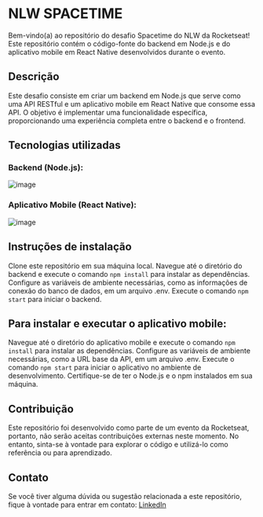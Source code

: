 # NLW SPACETIME
Bem-vindo(a) ao repositório do desafio Spacetime do NLW da Rocketseat! Este repositório contém o código-fonte do backend em Node.js e do aplicativo mobile em React Native desenvolvidos durante o evento.

## Descrição
Este desafio consiste em criar um backend em Node.js que serve como uma API RESTful e um aplicativo mobile em React Native que consome essa API. O objetivo é implementar uma funcionalidade específica, proporcionando uma experiência completa entre o backend e o frontend.

## Tecnologias utilizadas
### Backend (Node.js):
![image](https://github.com/felpsalvs/nlw-spacetime/assets/78622458/fdec2a3e-b39c-47d3-89a7-a99331498648)

### Aplicativo Mobile (React Native):
![image](https://github.com/felpsalvs/nlw-spacetime/assets/78622458/8d0e9eb7-29e3-4203-9eb6-801b7c930715)


## Instruções de instalação
Clone este repositório em sua máquina local.
Navegue até o diretório do backend e execute o comando `npm install` para instalar as dependências.
Configure as variáveis de ambiente necessárias, como as informações de conexão do banco de dados, em um arquivo .env.
Execute o comando `npm start` para iniciar o backend.

## Para instalar e executar o aplicativo mobile:

Navegue até o diretório do aplicativo mobile e execute o comando `npm install` para instalar as dependências.
Configure as variáveis de ambiente necessárias, como a URL base da API, em um arquivo .env.
Execute o comando `npm start` para iniciar o aplicativo no ambiente de desenvolvimento.
Certifique-se de ter o Node.js e o npm instalados em sua máquina.

## Contribuição
Este repositório foi desenvolvido como parte de um evento da Rocketseat, portanto, não serão aceitas contribuições externas neste momento. No entanto, sinta-se à vontade para explorar o código e utilizá-lo como referência ou para aprendizado.

## Contato
Se você tiver alguma dúvida ou sugestão relacionada a este repositório, fique à vontade para entrar em contato:
[LinkedIn](https://www.linkedin.com/in/felipealves-/)
